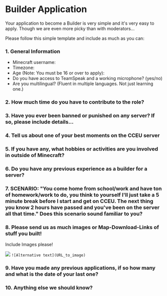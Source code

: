 # Builder Application

Your application to become a Builder is very simple and it's very easy to apply. Though we are even more picky than with moderators...

Please follow this simple template and include as much as you can:

### 1. General Information
  - Minecraft username:
  - Timezone:
  - Age (Note: You must be 16 or over to apply):
  - Do you have access to TeamSpeak and a working microphone? (yes/no)
  - Are you multilingual? (Fluent in multiple languages. Not just learning one.)

### 2. How much time do you have to contribute to the role?

### 3. Have you ever been banned or punished on any server? If so, please include details...

### 4. Tell us about one of your best moments on the CCEU server

### 5. If you have any, what hobbies or activities are you involved in outside of Minecraft?

### 6. Do you have any previous experience as a builder for a server?

### 7. SCENARIO: "You come home from school/work and have ton of homework/work to do, you think to yourself I'll just take a 5 minute break before I start and get on CCEU. The next thing you know 2 hours have passed and you've been on the server all that time." Does this scenario sound familiar to you? 

### 8. Please send us as much images or Map-Download-Links of stuff you built!

Include Images please!

![](http://cceu.eu/img/home_slides/home_slide1.png)
`![Alternative text](URL_to_image)`

### 9. Have you made any previous applications, if so how many and what is the date of your last one? 

### 10. Anything else we should know?